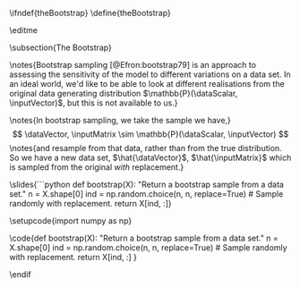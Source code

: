 \ifndef{theBootstrap}
\define{theBootstrap}

\editme


\subsection{The Bootstrap}

\notes{Bootstrap sampling [@Efron:bootstrap79] is an approach to assessing the sensitivity of the model to different variations on a data set. In an ideal world, we'd like to be able to look at different realisations from the original data generating distribution $\mathbb{P}(\dataScalar, \inputVector)$, but this is not available to us.}

\notes{In bootstrap sampling, we take the sample we have,}
$$
\dataVector, \inputMatrix \sim \mathbb{P}(\dataScalar, \inputVector)
$$
\notes{and resample from that data, rather than from the true distribution. So we have a new data set, $\hat{\dataVector}$, $\hat{\inputMatrix}$ which is sampled from the original *with* replacement.}

\slides{```python
def bootstrap(X):
    "Return a bootstrap sample from a data set."
    n = X.shape[0]
    ind = np.random.choice(n, n, replace=True) # Sample randomly with replacement.
    return X[ind, :]}

\setupcode{import numpy as np}
	
\code{def bootstrap(X):
    "Return a bootstrap sample from a data set."
    n = X.shape[0]
    ind = np.random.choice(n, n, replace=True) # Sample randomly with replacement.
    return X[ind, :]  }
	

\endif

